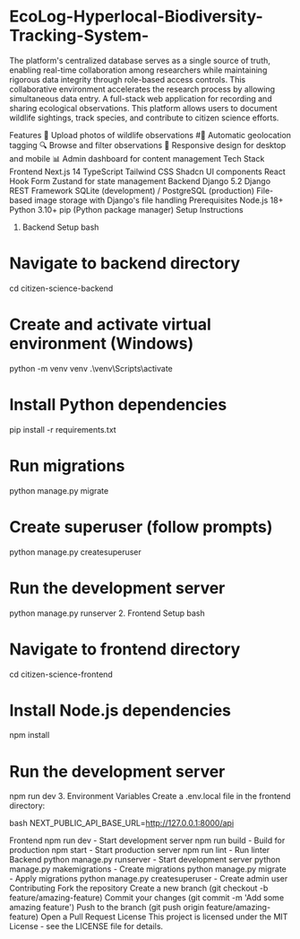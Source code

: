 # EcoLog-Hyperlocal-Biodiversity-Tracking-System-
The platform's centralized database serves as a single source of truth, enabling real-time collaboration among researchers while maintaining rigorous data integrity through role-based access controls. This collaborative environment accelerates the research process by allowing simultaneous data entry.
A full-stack web application for recording and sharing ecological observations. This platform allows users to document wildlife sightings, track species, and contribute to citizen science efforts.

Features
📸 Upload photos of wildlife observations
#📍 Automatic geolocation tagging
🔍 Browse and filter observations
📱 Responsive design for desktop and mobile
📊 Admin dashboard for content management
Tech Stack
Frontend
Next.js 14
TypeScript
Tailwind CSS
Shadcn UI components
React Hook Form
Zustand for state management
Backend
Django 5.2
Django REST Framework
SQLite (development) / PostgreSQL (production)
File-based image storage with Django's file handling
Prerequisites
Node.js 18+
Python 3.10+
pip (Python package manager)
Setup Instructions
1. Backend Setup
bash
# Navigate to backend directory
cd citizen-science-backend

# Create and activate virtual environment (Windows)
python -m venv venv
.\venv\Scripts\activate

# Install Python dependencies
pip install -r requirements.txt

# Run migrations
python manage.py migrate

# Create superuser (follow prompts)
python manage.py createsuperuser

# Run the development server
python manage.py runserver
2. Frontend Setup
bash
# Navigate to frontend directory
cd citizen-science-frontend

# Install Node.js dependencies
npm install

# Run the development server
npm run dev
3. Environment Variables
Create a .env.local file in the frontend directory:

bash
NEXT_PUBLIC_API_BASE_URL=http://127.0.0.1:8000/api

Frontend
npm run dev - Start development server
npm run build - Build for production
npm start - Start production server
npm run lint - Run linter
Backend
python manage.py runserver - Start development server
python manage.py makemigrations - Create migrations
python manage.py migrate - Apply migrations
python manage.py createsuperuser - Create admin user
Contributing
Fork the repository
Create a new branch (git checkout -b feature/amazing-feature)
Commit your changes (git commit -m 'Add some amazing feature')
Push to the branch (git push origin feature/amazing-feature)
Open a Pull Request
License
This project is licensed under the MIT License - see the LICENSE file for details.
